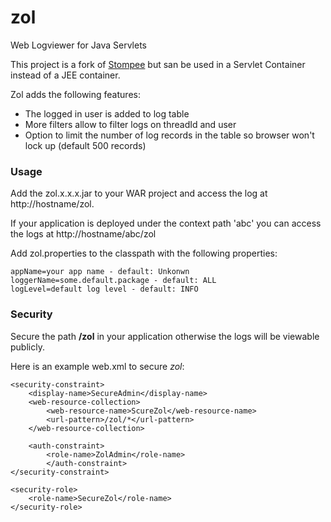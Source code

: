 # zol
Web Logviewer for Java Servlets

This project is a fork of [Stompee](https://github.com/phillip-kruger/stompee) but san be 
used in a Servlet Container instead of a JEE container.

Zol adds the following features:

* The logged in user is added to log table 
* More filters allow to filter logs on threadId and user
* Option to limit the number of log records in the table so browser won't lock up (default 500 records)    

 ### Usage
 
Add the zol.x.x.x.jar to your WAR project and access the log at http://hostname/zol.

If your application is deployed under the context path 'abc' you can access the logs at http://hostname/abc/zol

Add zol.properties to the classpath with the following properties:

```
appName=your app name - default: Unkonwn
loggerName=some.default.package - default: ALL 
logLevel=default log level - default: INFO
```

### Security
Secure the path **/zol** in your application otherwise the logs will be viewable publicly.

Here is an example web.xml to secure *zol*:
```
<security-constraint>
    <display-name>SecureAdmin</display-name>
    <web-resource-collection>
        <web-resource-name>ScureZol</web-resource-name>
        <url-pattern>/zol/*</url-pattern>
    </web-resource-collection>
        
    <auth-constraint>
        <role-name>ZolAdmin</role-name>
        </auth-constraint>
</security-constraint>

<security-role>
    <role-name>SecureZol</role-name>
</security-role>
```
